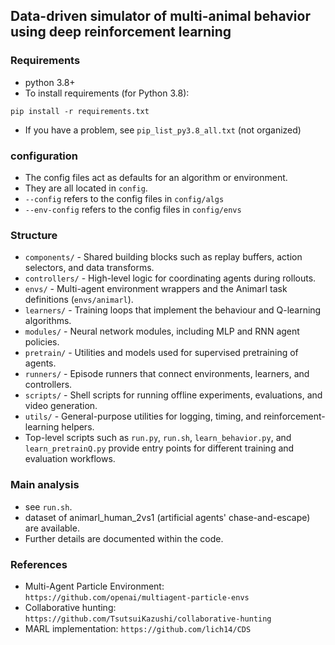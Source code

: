 ## Data-driven simulator of multi-animal behavior using deep reinforcement learning 

### Requirements
* python 3.8+
* To install requirements (for Python 3.8):

```setup
pip install -r requirements.txt
```

* If you have a problem, see `pip_list_py3.8_all.txt` (not organized)

### configuration 
* The config files act as defaults for an algorithm or environment. 
* They are all located in `config`.
* `--config` refers to the config files in `config/algs`
* `--env-config` refers to the config files in `config/envs`

### Structure
* `components/` - Shared building blocks such as replay buffers, action selectors, and data transforms.
* `controllers/` - High-level logic for coordinating agents during rollouts.
* `envs/` - Multi-agent environment wrappers and the Animarl task definitions (`envs/animarl`).
* `learners/` - Training loops that implement the behaviour and Q-learning algorithms.
* `modules/` - Neural network modules, including MLP and RNN agent policies.
* `pretrain/` - Utilities and models used for supervised pretraining of agents.
* `runners/` - Episode runners that connect environments, learners, and controllers.
* `scripts/` - Shell scripts for running offline experiments, evaluations, and video generation.
* `utils/` - General-purpose utilities for logging, timing, and reinforcement-learning helpers.
* Top-level scripts such as `run.py`, `run.sh`, `learn_behavior.py`, and `learn_pretrainQ.py` provide entry points for different training and evaluation workflows.

### Main analysis
* see `run.sh`.
* dataset of animarl_human_2vs1 (artificial agents' chase-and-escape) are available.
* Further details are documented within the code.

### References 
- Multi-Agent Particle Environment: `https://github.com/openai/multiagent-particle-envs`
- Collaborative hunting: `https://github.com/TsutsuiKazushi/collaborative-hunting`
- MARL implementation: `https://github.com/lich14/CDS`
